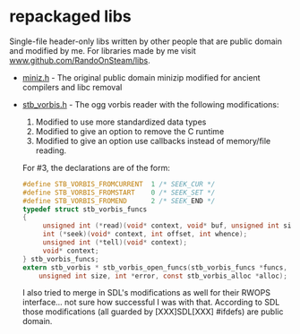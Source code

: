 # repackaged libs
Single-file header-only libs written by other people that are public domain and modified by me. For libraries made by me visit www.github.com/RandoOnSteam/libs.

* [miniz.h](miniz.h) - The original public domain minizip modified for ancient compilers and libc removal

* [stb_vorbis.h](stb_vorbis.h) - The ogg vorbis reader with the following modifications:

	1. Modified to use more standardized data types
	2. Modified to give an option to remove the C runtime
	3. Modified to give an option use callbacks instead of memory/file reading.
	
	For #3, the declarations are of the form:
	```c
	#define STB_VORBIS_FROMCURRENT	1 /* SEEK_CUR */
	#define STB_VORBIS_FROMSTART	0 /* SEEK_SET */
	#define STB_VORBIS_FROMEND		2 /* SEEK_END */
	typedef struct stb_vorbis_funcs
	{
		 unsigned int (*read)(void* context, void* buf, unsigned int size);
		 int (*seek)(void* context, int offset, int whence);
		 unsigned int (*tell)(void* context);
		 void* context;
	} stb_vorbis_funcs;
	extern stb_vorbis * stb_vorbis_open_funcs(stb_vorbis_funcs *funcs,
		unsigned int size, int *error, const stb_vorbis_alloc *alloc);
	``` 	
	
	I also tried to merge in SDL's modifications as well for their RWOPS interface...
  	not sure how successful I was with that. According to SDL those modifications (all guarded by \[XXX\]SDL\[XXX\] #ifdefs) are public domain.
